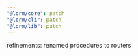 ```yaml
---
"@lorm/core": patch
"@lorm/cli": patch
"@lorm/lib": patch
---
```


refinements: renamed procedures to routers
